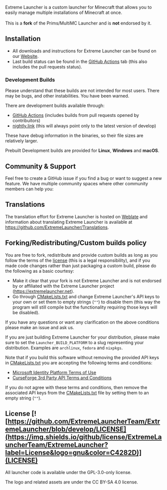 <p>
  Extreme Launcher is a custom launcher for Minecraft that allows you to easily manage multiple installations of Minecraft at once.<br />
  <br />This is a <b>fork</b> of the Prims/MultiMC Launcher and is <b>not</b> endorsed by it.
</p>

## Installation

- All downloads and instructions for Extreme Launcher can be found on our [Website](https://extremelauncher.net/download/).
- Last build status can be found in the [GitHub Actions](https://github.com/ExtremeLauncherTeam/ExtremeLauncher/actions) tab (this also includes the pull requests status).

### Development Builds

Please understand that these builds are not intended for most users. There may be bugs, and other instabilities. You have been warned.

There are development builds available through:

- [GitHub Actions](https://github.com/ExtremeLauncherTeam/ExtremeLauncher/actions) (includes builds from pull requests opened by contribuitors)
- [nightly.link](https://nightly.link/ExtremeLauncherTeam/ExtremeLauncher/workflows/trigger_builds/develop) (this will always point only to the latest version of develop)

These have debug information in the binaries, so their file sizes are relatively larger.

Prebuilt Development builds are provided for **Linux**, **Windows** and **macOS**.

## Community & Support

Feel free to create a GitHub issue if you find a bug or want to suggest a new feature. We have multiple community spaces where other community members can help you:

## Translations

The translation effort for Extreme Launcher is hosted on [Weblate](https://hosted.weblate.org/projects/extremelauncher/launcher/) and information about translating Extreme Launcher is available at <https://github.com/ExtremeLauncher/Translations>.

## Forking/Redistributing/Custom builds policy

You are free to fork, redistribute and provide custom builds as long as you follow the terms of the [license](LICENSE) (this is a legal responsibility), and if you made code changes rather than just packaging a custom build, please do the following as a basic courtesy:

- Make it clear that your fork is not Extreme Launcher and is not endorsed by or affiliated with the Extreme Launcher project (<https://extremelauncher.net>).
- Go through [CMakeLists.txt](CMakeLists.txt) and change Extreme Launcher's API keys to your own or set them to empty strings (`""`) to disable them (this way the program will still compile but the functionality requiring those keys will be disabled).

If you have any questions or want any clarification on the above conditions please make an issue and ask us.

If you are just building Extreme Launcher for your distribution, please make sure to set the `Launcher_BUILD_PLATFORM` to a slug representing your distribution. Examples are `archlinux`, `fedora` and `nixpkgs`.

Note that if you build this software without removing the provided API keys in [CMakeLists.txt](CMakeLists.txt) you are accepting the following terms and conditions:

- [Microsoft Identity Platform Terms of Use](https://docs.microsoft.com/en-us/legal/microsoft-identity-platform/terms-of-use)
- [CurseForge 3rd Party API Terms and Conditions](https://support.curseforge.com/en/support/solutions/articles/9000207405-curse-forge-3rd-party-api-terms-and-conditions)

If you do not agree with these terms and conditions, then remove the associated API keys from the [CMakeLists.txt](CMakeLists.txt) file by setting them to an empty string (`""`).

## License [![https://github.com/ExtremeLauncherTeam/ExtremeLauncher/blob/develop/LICENSE](https://img.shields.io/github/license/ExtremeLauncherTeam/ExtremeLauncher?label=License&logo=gnu&color=C4282D)](LICENSE)

All launcher code is available under the GPL-3.0-only license.

The logo and related assets are under the CC BY-SA 4.0 license.
